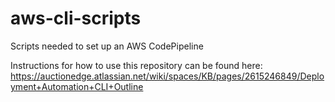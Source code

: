# aws-cli-scripts
Scripts needed to set up an AWS CodePipeline

Instructions for how to use this repository can be found here:
https://auctionedge.atlassian.net/wiki/spaces/KB/pages/2615246849/Deployment+Automation+CLI+Outline
